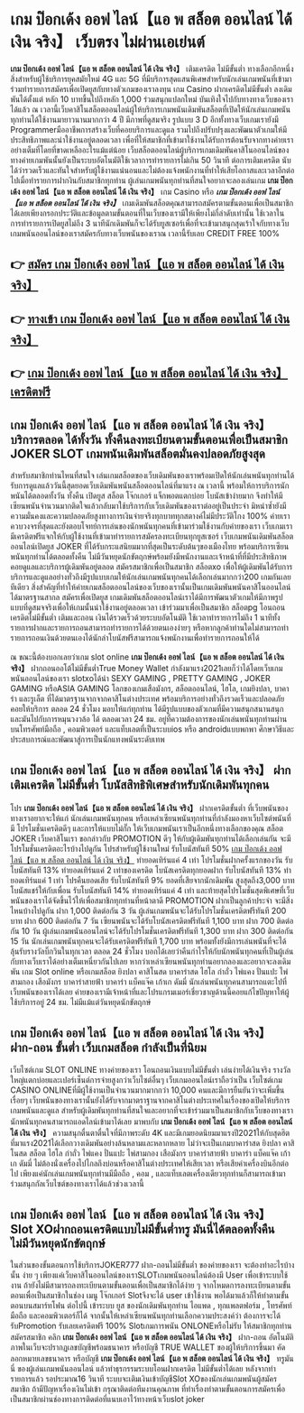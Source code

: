 # เกม ป๊อกเด้ง ออฟ ไลน์【แอ พ สล็อต ออนไลน์ ได้ เงิน จริง】  เว็บตรง ไม่ผ่านเอเย่นต์

**เกม ป๊อกเด้ง ออฟ ไลน์【แอ พ สล็อต ออนไลน์ ได้ เงิน จริง】** เติมเครดิต ไม่มีขั้นต่ำ  ทางเลือกอีกหนึ่งสิ่งสำหรับผู้ใช้บริการยุคสมัยใหม่ 4G และ 5G ที่มีบริการสุดแสนพิเศษสำหรับนักเล่นเกมพนันที่เข้ามาร่วมทำรายการสมัครเพื่อเปิดยูสกับทางตัวเกมของเราลงทุน เกม Casino  ฝากเครดิตไม่มีขั้นต่ำ ลงเดิมพันได้ตั้งแต่ หลัก 10 บาทขึ้นไปถึงหลัก 1,000 ร่วมสนุกแปลกใหม่ บันเทิงใจไปกับทางทางเว็บของเราได้แล้ว ณ เวลานี้เว็บคาสิโนสล็อตออนไลน์ผู้ให้บริการเกมพนันเดิมพันสล็อตที่เปิดให้นักเล่นเกมพนันทุกท่านได้ใช้งานมายาวนานมากกว่า 4 ปี มีภาพที่ดูสมจริง รูปแบบ 3 D
อีกทั้งทางเว็บเกมเรายังมี Programmerมืออาชีพการสร้างเว็บที่คอยบริการและดูแล  รวมไปถึงปรับปรุงและพัฒนาตัวเกมให้มีประสิทธิภาพและน่าใช้งานอยู่ตลอดเวลา เพื่อที่ให้สมาชิกที่เข้ามาใช้งานได้รับการต้อนรับจากทางค่ายเราอย่างเต็มที่โดยที่ขาดเหลืออะไรแม้แต่น้อย เว็บสล็อตออนไลน์ผู้บริการเกมเดิมพันคาสิโนออนไลน์ของทางค่ายเกมพันนั้นยังเป็นระบบอัตโนมัติใช้เวลาการทำรายการไม่เกิน 50 วินาที ต่อการเติมเครดิต นับได้ว่ารวดเร็วและทันใจสำหรับผู้ใช้งานแน่นอนและไม่ต้องแจ้งพนักงานที่ทำให้เสียโอกาสและเวลาอีกต่อไปเมื่อทำรายการฝากงินกับสมาชิกทุกท่าน
ผู้เล่นเกมพนันทุกท่านที่สนใจอยากจะลองเล่นเกม **เกม ป๊อกเด้ง ออฟ ไลน์【แอ พ สล็อต ออนไลน์ ได้ เงิน จริง】** เกม Casino  หรือ ***เกม ป๊อกเด้ง ออฟ ไลน์【แอ พ สล็อต ออนไลน์ ได้ เงิน จริง】*** เกมเดิมพันสล็อตคุณสามารถสมัครตามขั้นตอนเพื่อเป็นสมาชิกได้เลยเพียงกรอกประวัติและข้อมูลตามขั้นตอนที่ในเว็บของเรามีให้เพียงไม่กี่ลำดับเท่านั้น ใช้เวลาในการทำรายการเปิดยูสไม่ถึง 3 นาทีนักเดิมพันก็จะได้รับยูสเซอร์เพื่อที่จะเข้ามาสนุกสุดเร้าใจกับทางเว็บเกมพนันออนไลน์ของเราสมัครกับทางเว็บพนันของเราณ เวลานี้รับเลย CREDIT FREE 100%

## 👉 [สมัคร เกม ป๊อกเด้ง ออฟ ไลน์【แอ พ สล็อต ออนไลน์ ได้ เงิน จริง】](https://archa888.com/)
## 👉 [ทางเข้า เกม ป๊อกเด้ง ออฟ ไลน์【แอ พ สล็อต ออนไลน์ ได้ เงิน จริง】](https://archa888.com/)
## 👉 [เกม ป๊อกเด้ง ออฟ ไลน์【แอ พ สล็อต ออนไลน์ ได้ เงิน จริง】 เครดิตฟรี](https://archa888.com/)

## เกม ป๊อกเด้ง ออฟ ไลน์【แอ พ สล็อต ออนไลน์ ได้ เงิน จริง】 บริการตลอด ได้ทั้งวัน ทั้งคืนลงทะเบียนตามขั้นตอนเพื่อเป็นสมาชิก JOKER SLOT เกมพนันเดิมพันสล็อตมั่นคงปลอดภัยสูงสุด

สำหรับสมาชิกท่านไหนที่สนใจ เล่นเกมสล็อตของเว็บเดิมพันของเราพร้อมเปิดให้นักเล่นพนันทุกท่านได้รับการดูแลแล้ววันนี้สุดยอดเว็บเดิมพันพนันสล็อตออนไลน์ที่มาแรง ณ เวลานี้ พร้อมให้การบริการนักพนันได้ตลอดทั้งวัน ทั้งคืน เปิดยูส สล็อต โจ๊กเกอร์ แจ็กพอตแตกบ่อย โบนัสเข้าง่ายมาก จึงทำให้มีเซียนพนันจำนวนมากติดใจแล้วกลับมาใช้บริการกับเว็บเดิมพันของเราต่ออยู่เป็นประจำ มิหนำซ้ำยังมีความมั่นคงและความปลอดภัยสูงทางการเงินจ่ายจริงทุกบาททุกสตางค์ไม่มีประวัติโกง 100% ค่ายเราควบวงจรที่สุดและยังตอบโจทย์การเล่นของนักพนันทุกคนที่เข้ามาร่วมใช้งานกับค่ายของเรา
เว็บเกมเรามีเครดิตฟรีแจกให้กับผู้ใช้งานที่เข้ามาทำรายการสมัครลงทะเบียนทุกยูสเซอร์ เว็บเกมพนันเดิมพันสล็อตออนไลน์เปิดยูส JOKER ที่ได้รับกระแสนิยมมากที่สุดเป็นระดับต้นๆของเมืองไทย พร้อมบริการเซียนพนันทุกท่านได้ตลอดทั้งคืน ไม่มีวันหยุดนักขัตฤกษ์พร้อมยังมีพนักงานและเจ้าหน้าที่ที่มีประสิทธิภาพคอยดูแลและบริการผู้เดิมพันอยู่ตลอด สมัครสมาชิกเพื่อเป็นสมาชิก สล็อตxo เพื่อให้ผู้เดิมพันได้รับการบริการและดูแลอย่างทั่วถึงมีรูปแบบเกมให้นักเล่นเกมพนันทุกคนได้เลือกเล่นมากกว่า200 เกมกันเลยทีเดียว
สิ่งสำคัญที่ทำให้ค่ายเกมสล็อตออนไลน์ของเว็บของเรานั้นเป็นเกมเดิมพันพนันคาสิโนออนไลน์ได้มาตรฐานสากล สมัครเพื่อเปิดยูส  เกมเดิมพันสล็อตออนไลน์เราได้มีการพัฒนาตัวเกมให้มีภาพรูปแบบที่ดูสมจจริงเพื่อให้เกมนั้นน่าใช้งานอยู่ตลอดเวลา เข้าร่วมมาเพื่อเป็นสมาชิก สล็อตpg โอนถอนเครดิตไม่มีขั้นต่ำ เติมและถอน เงินได้รวดเร็วด้วยระบบอัตโนมัติ ใช้เวลาทำรายการไม่ถึง 1 นาทีทั้งรายการฝากและรายการถอนสามารถทำรายการได้ด้วยตนเองง่ายๆ หรือหากลูกค้าท่านใดไม่สามารถทำรายการถอนเงินด้วยตนเองได้นักล่าโบนัสฟรีสามารถแจ้งพนักงานเพื่อทำรายการถอนให้ได้

ณ ขณะนี้ต้องบอกเลยว่าเกม slot online **เกม ป๊อกเด้ง ออฟ ไลน์【แอ พ สล็อต ออนไลน์ ได้ เงิน จริง】** ฝากถอนออโต้ไม่มีขั้นต่ำTrue Money Wallet กำลังมาแรง2021เลยก็ว่าได้โดยเว็บเกมพนันออนไลน์ของเรา slotxoได้นำ SEXY GAMING , PRETTY GAMING , JOKER GAMING หรือASIA GAMING โลกของเกมเสือมังกร, สล็อตออนไลน์, ไฮโล, เกมยิงปลา, บาคาร่า และรูเล็ต ที่ได้มาตรฐานจากจากคาสิโนต่างประเทศ พร้อมบริการอย่างทั่วถึงรวดเร็วและปลอดภัยคอยให้บริการ ตลอด 24 ชั่วโมง มอบให้แก่ทุกท่าน ได้มีรูปแบบของตัวเกมที่มีความสนุกสนานสนุกและมันไปกับการหมุนวงวล้อ ได้ ตลอดเวลา 24 ชม. อยู่ที่ความต้องการของนักเล่นพนันทุกท่านผ่านบนโทรศัพท์มือถือ , คอมพิวเตอร์ และแท็บเลตที่เป็นระบบios หรือ androidแบบพกพา ศึกษาวิธีและประสบการณ์และพัฒนาสู่การเป็นนักแทงพนันระดับเทพ

## เกม ป๊อกเด้ง ออฟ ไลน์【แอ พ สล็อต ออนไลน์ ได้ เงิน จริง】 ฝากเติมเครดิต ไม่มีขั้นต่ำ โบนัสสิทธิพิเศษสำหรับนักเดิมพันทุกคน

โปร **เกม ป๊อกเด้ง ออฟ ไลน์【แอ พ สล็อต ออนไลน์ ได้ เงิน จริง】** ฝากเครดิตขั้นต่ำ ที่เว็บพนันของทางเราอยากจะให้แก่  นักเล่นเกมพนันทุกคน หรือเหล่าเซียนพนันทุกท่านที่กำลังมองหาเว็บไซต์พนันที่มี โปรโมชั่นเครดิตดีๆ และการให้แบบไม่กั๊ก ให้เว็บเกมพนันเราเป็นอีกหนึ่งทางเลือกของคุณ สล็อต JOKER เว็บคาสิโนเรา ขอกล่าวกับ PROMOTION ดีๆ ให้กับผู้เดิมพันทุกท่านได้เลือกเล่นกัน จะมีโปรโมชั่นเครดิตอะไรบ้างไปดูกัน
โปรสำหรับผู้ใช้งานใหม่ รับโบนัสทันที 50% [เกม ป๊อกเด้ง ออฟ ไลน์【แอ พ สล็อต ออนไลน์ ได้ เงิน จริง】](https://archa888.com/) ทำยอดเทิร์นแค่ 4 เท่า
โปรโมชั่นฝากครั้งแรกของวัน รับโบนัสทันที 13% ทำยอดเทิร์นแค่ 2 เท่าของเครดิต
โบนัสเครดิตทุกยอดฝาก รับโบนัสทันที 13% ทำยอดเทิร์นแค่ 1 เท่า
โปรคืนยอดเสีย รับโบนัสทันที 9% ยอดที่เสียจากนักเดิมพัน สูงสุดถึง3,000 บาท
โบนัสแชร์ให้กับเพื่อน รับโบนัสทันที 14% ทำยอดเทิร์นแค่ 4 เท่า
และท้ายสุดโปรโมชั่นสุดพิเศษที่เว็บพนันของเราได้จัดขึ้นไว้ให้เพื่อสมาชิกทุกท่านที่หน้าตาดี  PROMOTION ฝากเป็นลูกค้าประจำ จะมีสิ่งไหนบ้างไปดูกัน
ฝาก 1,000 ติดต่อกัน 3 วัน ผู้เล่นเกมพนันจะได้รับโปรโมชั่นเครดิตฟรีทันที 200 บาท
ฝาก 600 ติดต่อกัน 7 วัน เซียนพนันจะได้รับโบนัสเครดิตฟรีทันที 1,100 บาท
ฝาก 700 ติดต่อกัน 10 วัน ผู้เล่นเกมพนันออนไลน์จะได้รับโปรโมชั่นเครดิตฟรีทันที 1,300 บาท
ฝาก 300 ติดต่อกัน 15 วัน นักเล่นเกมพนันทุกคนจะได้รับเครดิตฟรีทันที 1,700 บาท
พร้อมทั้งยังมีการเล่นพนันที่จะได้ลุ้นรับรางวัลบิ๊กวินในทุกเวลา ตลอด 24 ชั่วโมง บอกได้เลยว่าคืนกำไรให้กับนักพนันทุกคนที่เป็นผู้เล่นกับทางเว็บเราได้อย่างเต็มเหนี่ยวกันไปเลย หากว่าเหล่าเซียนพนันทุกท่านอยากลองและอยากจะลงเดิมพัน เกม Slot online หรือเกมสล็อต ยิงปลา คาสิโนสด บาคาร่าสด ไฮโล กำถั่ว ไพ่แคง ปั่นแปะ ไพ่สามกอง เสือมังกร บาคาร่าสายฟ้า บาคาร่า แบ็คแจ๊ค เก้าเก ดัมมี่ นักเล่นพนันทุกคนสามารถแตะไปที่เว็บพนันของเราได้เลย ค่ายของเรามีเจ้าหน้าที่และโปรแกรมเมอร์เชี่ยวชาญด้านนี้คอยแก้ไขปัญหาให้ผู้ใช้บริการอยู่ 24 ชม. ไม่มีแม้แต่วันหยุดนักขัตฤกษ์

## เกม ป๊อกเด้ง ออฟ ไลน์【แอ พ สล็อต ออนไลน์ ได้ เงิน จริง】 ฝาก-ถอน ขั้นต่ำ  เว็บเกมสล็อต กำลังเป็นที่นิยม

เว็บไซต์เกม SLOT ONLINE ทางค่ายของเรา โอนถอนเงินแบบไม่มีขั้นต่ำ เล่นง่ายได้เงินจริง รางวัลใหญ่แตกบ่อยและเปอร์เซ็นต์การจ่ายสูงกว่าเว็บไซต์อื่นๆ เว็บเกมออนไลน์เราถือว่าเป็น เว็บไซต์เกม CASINO ONLINEที่มีผู้ใช้งานเป็นจำนวนมากมากกว่า 10,000 คนและมีการยืนยันว่าจะเพิ่มขึ้นเรื่อยๆ เว็บพนันของทางเรานั้นยังได้รับจากมาตราฐานจากคาสิโนต่างประเทศในเรื่องของเปิดให้บริการเกมพนันและดูแล สำหรับผู้เดิมพันทุกท่านที่สนใจและอยากที่จะเข้าร่วมมาเป็นสมาชิกกับเว็บของทางเรา นักพนันทุกคนสามารถแอดไลน์เข้ามาได้เลย
	มาพบกับ **เกม ป๊อกเด้ง ออฟ ไลน์【แอ พ สล็อต ออนไลน์ ได้ เงิน จริง】** ความสนุกตื่นตาตื่นใจที่มีภาพระดับ 4K และมีเกมยอดนิยมมาแรงปี2021ให้กับสุดฮิตที่มาแรง2021ได้เลือกวางเดิมพันอย่างล้นหลามและหลากหลาย  ไม่ว่าจะเป็นเกมบาคาร่าสด ยิงปลา คาสิโนสด สล็อต ไฮโล กำถั่ว ไพ่แคง ปั่นแปะ ไพ่สามกอง เสือมังกร บาคาร่าสายฟ้า บาคาร่า แบ็คแจ๊ค เก้าเก ดัมมี่ ไม่ต้องนั่งเครื่องไปไกลถึงบ่อนหรือคาสิโนต่างประเทศให้เสียเวลา หรือเสียค่าเครื่องบินอีกต่อไป เพียงแค่นักเล่นเกมพนันทุกท่านมีมือถือ , คอม , และแท็บเลตเครื่องเดียวทุกท่านก็สามารถเข้ามาร่วมสนุกกัลเว็บไซต์ของทางเราได้แล้วช่วงเวลานี้

## เกม ป๊อกเด้ง ออฟ ไลน์【แอ พ สล็อต ออนไลน์ ได้ เงิน จริง】 Slot XOฝากถอนเครดิตแบบไม่มีขั้นต่ำทรู มันนี่ได้ตลอดทั้งคืน ไม่มีวันหยุดนักขัตฤกษ์

ในส่วนของขั้นตอนการใช้บริการJOKER777 ฝาก-ถอนไม่มีขั้นต่ำ ของค่ายของเรา จะต้องทำอะไรบ้างนั้น ง่าย ๆ เพียงแค่เว็บคาสิโนออนไลน์ของเราSLOTเกมพนันออนไลน์ต้องมี User เพื่อเข้าระบบใช้งาน ถ้ายังไม่มีสามารถลงทะเบียนตามขั้นตอนเพื่อเป็นสมาชิกได้ง่าย ๆ จากโหมดการลงทะเบียนตามขั้นตอนเพื่อเป็นสมาชิกในช่อง เมนู โจ๊กเกอร์ Slotจึงจะได้ user เข้าใช้งาน พอได้มาแล้วก็ให้ทำตามขั้นตอนบนสมาร์ทโฟน ต่อไปนี้
เข้าระบบ ยูส  ของนักเดิมพันทุกท่าน ไอแพด , ทุกแพลตฟอร์ม , โทรศัพท์มือถือ และคอมพิวเตอร์ก็ได้
จากนั้นให้เหล่าเซียนพนันทุกท่านเลือกความประสงค์ว่า ต้องการจะได้รับPromotion รับเลยเครดิตฟรี 100% Slotเกมการพนัน ONLONEหรือไม่รับ
ให้สมาชิกทุกท่านสมัครสมาชิก คลิก **เกม ป๊อกเด้ง ออฟ ไลน์【แอ พ สล็อต ออนไลน์ ได้ เงิน จริง】** ฝาก-ถอน อัตโนมัติ ภาพในเว็บจะปรากฏเลขบัญชีพร้อมธนาคาร หรือบัญชี TRUE WALLET ของผู้ให้บริการขึ้นมา
คัดลอกหมายเลขธนาคาร หรือบัญชี **เกม ป๊อกเด้ง ออฟ ไลน์【แอ พ สล็อต ออนไลน์ ได้ เงิน จริง】** ทรูมันนี่ ของผู้เล่นเกมพนันออนไลน์ แล้วทำธุรกรรมระบบโอนฝากเครดิต ไม่มีขั้นต่ำได้เลย
หลังจากทำรายการแล้ว รอประมาณ16 วินาที ระบบจะเติมเงินเข้าบัญชีSlot XOของนักเล่นเกมพนันผู้สมัครสมาชิก
ถ้ามีปัญหาเรื่องเงินไม่เข้า กรุณาติดต่อทีมงานคุณภาพ ที่ทำเรื่องทำตามขั้นตอนการสมัครเพื่อเป็นสมาชิกผ่านช่องทางการติดต่อที่แนบเอาไว้ทางหน้าเว็บslot joker


